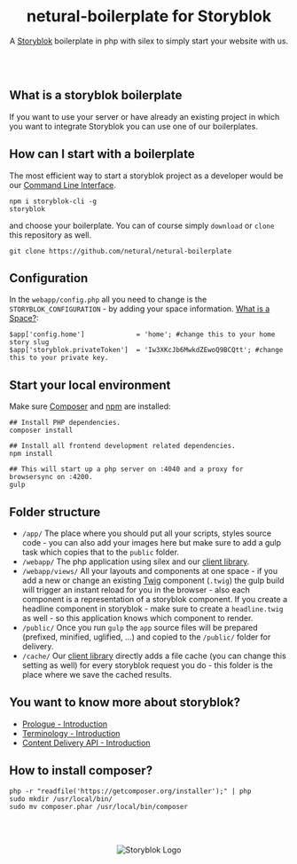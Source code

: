 <p align="center">
  <h1 align="center">netural-boilerplate for Storyblok</h1>
  <p align="center">A <a href="https://www.storyblok.com" target="_blank">Storyblok</a> boilerplate in php with silex to simply start your website with us.</p>
</p>
<br><br>

## What is a storyblok boilerplate
If you want to use your server or have already an existing project in which you want to integrate Storyblok you can use one of our boilerplates. 

## How can I start with a boilerplate

The most efficient way to start a storyblok project as a developer would be our [Command Line Interface](https://www.storyblok.com/docs/Guides/command-line-interface).

```
npm i storyblok-cli -g
storyblok
```

and choose your boilerplate. You can of course simply `download` or `clone` this repository as well.

```
git clone https://github.com/netural/netural-boilerplate
```

## Configuration
In the `webapp/config.php` all you need to change is the `STORYBLOK_CONFIGURATION` - by adding your space information. [What is a Space?](https://www.storyblok.com/docs/terminology/space):

```
$app['config.home']             = 'home'; #change this to your home story slug
$app['storyblok.privateToken']  = 'Iw3XKcJb6MwkdZEwoQ9BCQtt'; #change this to your private key.
```

## Start your local environment

Make sure [Composer](https://getcomposer.org/) and [npm](https://www.npmjs.com/) are installed:

```
## Install PHP dependencies.
composer install

## Install all frontend development related dependencies.
npm install

## This will start up a php server on :4040 and a proxy for browsersync on :4200. 
gulp
```


## Folder structure

- `/app/`
  The place where you should put all your scripts, styles source code - you can also add your images here
  but make sure to add a gulp task which copies that to the `public` folder.
- `/webapp/`
  The php application using silex and our [client library](https://github.com/storyblok/php-client).
- `/webapp/views/`
  All your layouts and components at one space - if you add a new or change an existing [Twig](http://twig.sensiolabs.org/) component (`.twig`)
  the gulp build will trigger an instant reload for you in the browser - also each component is a representation of a storyblok component.
  If you create a headline component in storyblok - make sure to create a `headline.twig` as well - so this application knows which component
  to render.
- `/public/`
  Once you run `gulp` the `app` source files will be prepared (prefixed, minified, uglified, ...) and copied to the `/public/` folder for delivery.
- `/cache/`
  Our [client library](https://github.com/storyblok/php-client) directly adds a file cache (you can change this setting as well) for every storyblok request you do - this folder is the place where we save the cached results. 


## You want to know more about storyblok?

- [Prologue - Introduction](https://www.storyblok.com/docs/Prologue/Introduction)
- [Terminology - Introduction](https://www.storyblok.com/docs/terminology/introduction)
- [Content Delivery API - Introduction](https://www.storyblok.com/docs/Delivery-Api/introduction)

## How to install composer?
```
php -r "readfile('https://getcomposer.org/installer');" | php
sudo mkdir /usr/local/bin/
sudo mv composer.phar /usr/local/bin/composer
```

<br>
<br>
<p align="center">
<img src="https://a.storyblok.com/f/39898/1c9c224705/storyblok_black.svg" alt="Storyblok Logo">
</p>
